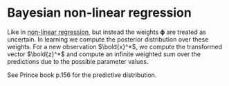 # Bayesian non-linear regression

Like in [non-linear regression](202210251356.md), but instead the weights 
$\boldsymbol{\phi}$ are treated as uncertain. In learning we compute the
posterior distribution over these weights. For a new observation $\bold{x}^*$,
we compute the transformed vector $\bold{z}^*$ and compute an infinite weighted
sum over the predictions due to the possible parameter values.

See Prince book p.156 for the predictive distribution.
